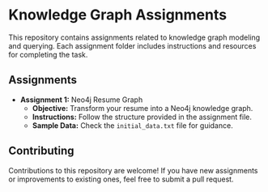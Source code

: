 # Knowledge Graph Assignments

This repository contains assignments related to knowledge graph modeling and querying. Each assignment folder includes instructions and resources for completing the task.

## Assignments

- **Assignment 1:** Neo4j Resume Graph
  - **Objective:** Transform your resume into a Neo4j knowledge graph.
  - **Instructions:** Follow the structure provided in the assignment file.
  - **Sample Data:** Check the `initial_data.txt` file for guidance.

## Contributing

Contributions to this repository are welcome! If you have new assignments or improvements to existing ones, feel free to submit a pull request.

